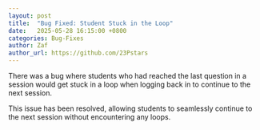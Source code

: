 ```yaml
---
layout: post
title:  "Bug Fixed: Student Stuck in the Loop"
date:   2025-05-28 16:15:00 +0800
categories: Bug-Fixes
author: Zaf
author_url: https://github.com/23Pstars
---
```


There was a bug where students who had reached the last question in a session would get stuck in a loop when logging back in to continue to the next session.

This issue has been resolved, allowing students to seamlessly continue to the next session without encountering any loops.
